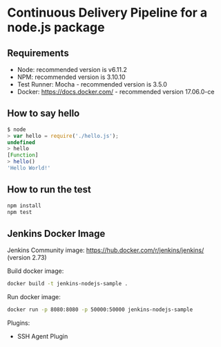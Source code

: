 # Continuous Delivery Pipeline for a node.js package

## Requirements

* Node: recommended version is v6.11.2
* NPM: recommended version is 3.10.10
* Test Runner: Mocha - recommended version is 3.5.0
* Docker: https://docs.docker.com/ - recommended version 17.06.0-ce

## How to say hello

```javascript
$ node
> var hello = require('./hello.js');
undefined
> hello
[Function]
> hello()
'Hello World!'
```

## How to run the test

```javascript
npm install
npm test
```

## Jenkins Docker Image

Jenkins Community image: https://hub.docker.com/r/jenkins/jenkins/ (version 2.73)

Build docker image:

```bash
docker build -t jenkins-nodejs-sample .
```

Run docker image:

```bash
docker run -p 8080:8080 -p 50000:50000 jenkins-nodejs-sample
```

Plugins:
* SSH Agent Plugin


